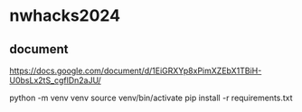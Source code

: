 # nwhacks2024
## document
https://docs.google.com/document/d/1EiGRXYp8xPimXZEbX1TBiH-U0bsLx2tS_cgflDn2aJU/


python -m venv venv
source venv/bin/activate
pip install -r requirements.txt
